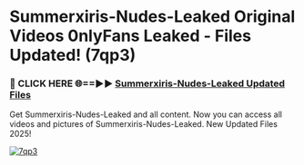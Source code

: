 # Summerxiris-Nudes-Leaked Original Videos 0nlyFans Leaked - Files Updated! (7qp3)

<h3>🔴 CLICK HERE 🌐==►► <a href="https://tinyurl.com/52m3yx9h" rel="nofollow">Summerxiris-Nudes-Leaked Updated Files</a></h3>

Get Summerxiris-Nudes-Leaked and all content. Now you can access all videos and pictures of Summerxiris-Nudes-Leaked. New Updated Files 2025!

[![7qp3](https://i.imgur.com/TnHtlc8.gif)](https://tinyurl.com/52m3yx9h)
